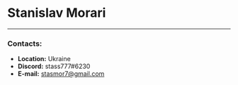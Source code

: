 # Stanislav Morari
------------------
### Contacts:
- **Location:** Ukraine
- **Discord:** stass777#6230
- **E-mail:** stasmor7@gmail.com
